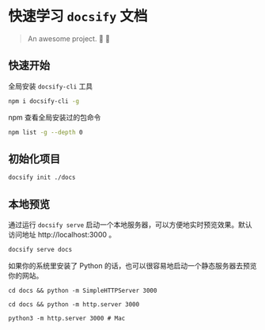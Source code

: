 # 快速学习 `docsify` 文档

> An awesome project. :100: :pencil:


## 快速开始
全局安装 `docsify-cli` 工具

```bash
npm i docsify-cli -g
```

npm 查看全局安装过的包命令

```bash
npm list -g --depth 0
```

## 初始化项目
```bash
docsify init ./docs
```

## 本地预览
通过运行 `docsify serve` 启动一个本地服务器，可以方便地实时预览效果。默认访问地址 http://localhost:3000 。
```bash
docsify serve docs
```

如果你的系统里安装了 Python 的话，也可以很容易地启动一个静态服务器去预览你的网站。
```python2
cd docs && python -m SimpleHTTPServer 3000
```
```python3
cd docs && python -m http.server 3000

python3 -m http.server 3000 # Mac
```

